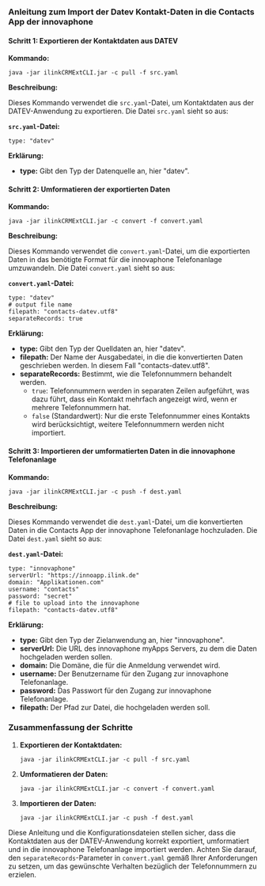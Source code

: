 
### Anleitung zum Import der Datev Kontakt-Daten in die Contacts App der innovaphone

#### **Schritt 1: Exportieren der Kontaktdaten aus DATEV**

**Kommando:**

```
java -jar ilinkCRMExtCLI.jar -c pull -f src.yaml
```

**Beschreibung:**

Dieses Kommando verwendet die `src.yaml`-Datei, um Kontaktdaten aus der DATEV-Anwendung zu exportieren. Die Datei `src.yaml` sieht so aus:

**`src.yaml`-Datei:**

```
type: "datev"
```

**Erklärung:**

- **type:** Gibt den Typ der Datenquelle an, hier "datev".

#### **Schritt 2: Umformatieren der exportierten Daten**

**Kommando:**

```
java -jar ilinkCRMExtCLI.jar -c convert -f convert.yaml
```

**Beschreibung:**

Dieses Kommando verwendet die `convert.yaml`-Datei, um die exportierten Daten in das benötigte Format für die innovaphone Telefonanlage umzuwandeln. Die Datei `convert.yaml` sieht so aus:

**`convert.yaml`-Datei:**

```
type: "datev"
# output file name
filepath: "contacts-datev.utf8"
separateRecords: true
```

**Erklärung:**

- **type:** Gibt den Typ der Quelldaten an, hier "datev".
- **filepath:** Der Name der Ausgabedatei, in die die konvertierten Daten geschrieben werden. In diesem Fall "contacts-datev.utf8".
- **separateRecords:** Bestimmt, wie die Telefonnummern behandelt werden.
  - `true`: Telefonnummern werden in separaten Zeilen aufgeführt, was dazu führt, dass ein Kontakt mehrfach angezeigt wird, wenn er mehrere Telefonnummern hat.
  - `false` (Standardwert): Nur die erste Telefonnummer eines Kontakts wird berücksichtigt, weitere Telefonnummern werden nicht importiert.

#### **Schritt 3: Importieren der umformatierten Daten in die innovaphone Telefonanlage**

**Kommando:**

```
java -jar ilinkCRMExtCLI.jar -c push -f dest.yaml
```

**Beschreibung:**

Dieses Kommando verwendet die `dest.yaml`-Datei, um die konvertierten Daten in die Contacts App der innovaphone Telefonanlage hochzuladen. Die Datei `dest.yaml` sieht so aus:

**`dest.yaml`-Datei:**

```
type: "innovaphone"
serverUrl: "https://innoapp.ilink.de"
domain: "Applikationen.com"
username: "contacts"
password: "secret"
# file to upload into the innovaphone
filepath: "contacts-datev.utf8"
```

**Erklärung:**

- **type:** Gibt den Typ der Zielanwendung an, hier "innovaphone".
- **serverUrl:** Die URL des innovaphone myApps Servers, zu dem die Daten hochgeladen werden sollen.
- **domain:** Die Domäne, die für die Anmeldung verwendet wird.
- **username:** Der Benutzername für den Zugang zur innovaphone Telefonanlage.
- **password:** Das Passwort für den Zugang zur innovaphone Telefonanlage.
- **filepath:** Der Pfad zur Datei, die hochgeladen werden soll.

### Zusammenfassung der Schritte

1. **Exportieren der Kontaktdaten:**
   ```
   java -jar ilinkCRMExtCLI.jar -c pull -f src.yaml
   ```

2. **Umformatieren der Daten:**
   ```
   java -jar ilinkCRMExtCLI.jar -c convert -f convert.yaml
   ```

3. **Importieren der Daten:**
   ```
   java -jar ilinkCRMExtCLI.jar -c push -f dest.yaml
   ```

Diese Anleitung und die Konfigurationsdateien stellen sicher, dass die Kontaktdaten aus der DATEV-Anwendung korrekt exportiert, umformatiert und in die innovaphone Telefonanlage importiert werden. Achten Sie darauf, den `separateRecords`-Parameter in `convert.yaml` gemäß Ihrer Anforderungen zu setzen, um das gewünschte Verhalten bezüglich der Telefonnummern zu erzielen.